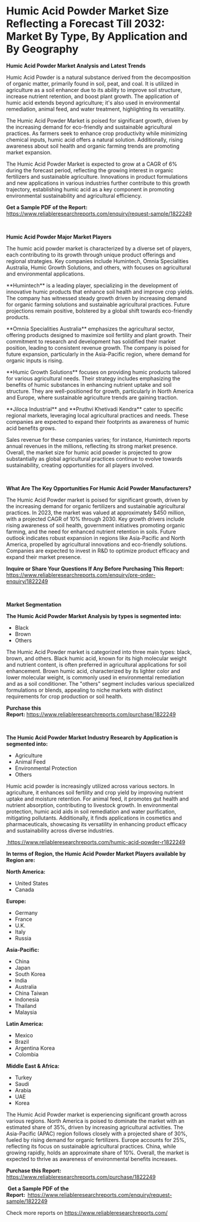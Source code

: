 <p><h1>Humic Acid Powder Market Size Reflecting a Forecast Till 2032: Market By Type, By Application and By Geography</h1></p><p><strong>Humic Acid Powder Market Analysis and Latest Trends</strong></p>
<p><p>Humic Acid Powder is a natural substance derived from the decomposition of organic matter, primarily found in soil, peat, and coal. It is utilized in agriculture as a soil enhancer due to its ability to improve soil structure, increase nutrient retention, and boost plant growth. The application of humic acid extends beyond agriculture; it's also used in environmental remediation, animal feed, and water treatment, highlighting its versatility.</p><p>The Humic Acid Powder Market is poised for significant growth, driven by the increasing demand for eco-friendly and sustainable agricultural practices. As farmers seek to enhance crop productivity while minimizing chemical inputs, humic acid offers a natural solution. Additionally, rising awareness about soil health and organic farming trends are promoting market expansion.</p><p>The Humic Acid Powder Market is expected to grow at a CAGR of 6% during the forecast period, reflecting the growing interest in organic fertilizers and sustainable agriculture. Innovations in product formulations and new applications in various industries further contribute to this growth trajectory, establishing humic acid as a key component in promoting environmental sustainability and agricultural efficiency.</p></p>
<p><strong>Get a Sample PDF of the Report:&nbsp;</strong> <a href="https://www.reliableresearchreports.com/enquiry/request-sample/1822249?utm_campaign=3111&utm_medium=2&utm_source=Github&utm_content=ia&utm_term=01042025&utm_id=humic-acid-powder">https://www.reliableresearchreports.com/enquiry/request-sample/1822249</a></p>
<p>&nbsp;</p>
<p><strong>Humic Acid Powder Major Market Players</strong></p>
<p><p>The humic acid powder market is characterized by a diverse set of players, each contributing to its growth through unique product offerings and regional strategies. Key companies include Humintech, Omnia Specialities Australia, Humic Growth Solutions, and others, with focuses on agricultural and environmental applications.</p><p>**Humintech** is a leading player, specializing in the development of innovative humic products that enhance soil health and improve crop yields. The company has witnessed steady growth driven by increasing demand for organic farming solutions and sustainable agricultural practices. Future projections remain positive, bolstered by a global shift towards eco-friendly products.</p><p>**Omnia Specialities Australia** emphasizes the agricultural sector, offering products designed to maximize soil fertility and plant growth. Their commitment to research and development has solidified their market position, leading to consistent revenue growth. The company is poised for future expansion, particularly in the Asia-Pacific region, where demand for organic inputs is rising.</p><p>**Humic Growth Solutions** focuses on providing humic products tailored for various agricultural needs. Their strategy includes emphasizing the benefits of humic substances in enhancing nutrient uptake and soil structure. They are well-positioned for growth, particularly in North America and Europe, where sustainable agriculture trends are gaining traction.</p><p>**Jiloca Industrial** and **Pruthvi Khetivadi Kendra** cater to specific regional markets, leveraging local agricultural practices and needs. These companies are expected to expand their footprints as awareness of humic acid benefits grows.</p><p>Sales revenue for these companies varies; for instance, Humintech reports annual revenues in the millions, reflecting its strong market presence. Overall, the market size for humic acid powder is projected to grow substantially as global agricultural practices continue to evolve towards sustainability, creating opportunities for all players involved.</p></p>
<p>&nbsp;</p>
<p><strong>What Are The Key Opportunities For Humic Acid Powder Manufacturers?</strong></p>
<p><p>The Humic Acid Powder market is poised for significant growth, driven by the increasing demand for organic fertilizers and sustainable agricultural practices. In 2023, the market was valued at approximately $450 million, with a projected CAGR of 10% through 2030. Key growth drivers include rising awareness of soil health, government initiatives promoting organic farming, and the need for enhanced nutrient retention in soils. Future outlook indicates robust expansion in regions like Asia-Pacific and North America, propelled by agricultural innovations and eco-friendly solutions. Companies are expected to invest in R&D to optimize product efficacy and expand their market presence.</p></p>
<p><strong>Inquire or Share Your Questions If Any Before Purchasing This Report:</strong> <a href="https://www.reliableresearchreports.com/enquiry/pre-order-enquiry/1822249?utm_campaign=3111&utm_medium=2&utm_source=Github&utm_content=ia&utm_term=01042025&utm_id=humic-acid-powder">https://www.reliableresearchreports.com/enquiry/pre-order-enquiry/1822249</a></p>
<p>&nbsp;</p>
<p><strong>Market Segmentation</strong></p>
<p><strong>The Humic Acid Powder Market Analysis by types is segmented into:</strong></p>
<p><ul><li>Black</li><li>Brown</li><li>Others</li></ul></p>
<p><p>The Humic Acid Powder market is categorized into three main types: black, brown, and others. Black humic acid, known for its high molecular weight and nutrient content, is often preferred in agricultural applications for soil enhancement. Brown humic acid, characterized by its lighter color and lower molecular weight, is commonly used in environmental remediation and as a soil conditioner. The "others" segment includes various specialized formulations or blends, appealing to niche markets with distinct requirements for crop production or soil health.</p></p>
<p><strong>Purchase this Report:&nbsp;</strong><a href="https://www.reliableresearchreports.com/purchase/1822249?utm_campaign=3111&utm_medium=2&utm_source=Github&utm_content=ia&utm_term=01042025&utm_id=humic-acid-powder">https://www.reliableresearchreports.com/purchase/1822249</a></p>
<p>&nbsp;</p>
<p><strong>The Humic Acid Powder Market Industry Research by Application is segmented into:</strong></p>
<p><ul><li>Agriculture</li><li>Animal Feed</li><li>Environmental Protection</li><li>Others</li></ul></p>
<p><p>Humic acid powder is increasingly utilized across various sectors. In agriculture, it enhances soil fertility and crop yield by improving nutrient uptake and moisture retention. For animal feed, it promotes gut health and nutrient absorption, contributing to livestock growth. In environmental protection, humic acid aids in soil remediation and water purification, mitigating pollutants. Additionally, it finds applications in cosmetics and pharmaceuticals, showcasing its versatility in enhancing product efficacy and sustainability across diverse industries.</p></p>
<p><a href="https://www.reliableresearchreports.com/humic-acid-powder-r1822249?utm_campaign=3111&utm_medium=2&utm_source=Github&utm_content=ia&utm_term=01042025&utm_id=humic-acid-powder">&nbsp;https://www.reliableresearchreports.com/humic-acid-powder-r1822249</a></p>
<p><strong>In terms of Region, the Humic Acid Powder Market Players available by Region are:</strong></p>
<p>
    <p> <strong> North America: </strong>
        <ul>
            <li>United States</li>
            <li>Canada</li>
        </ul>
        </p> 
    <p> <strong> Europe: </strong>
        <ul>
            <li>Germany</li>
            <li>France</li>
            <li>U.K.</li>
            <li>Italy</li>
            <li>Russia</li>
        </ul>
        </p> 
    <p> <strong> Asia-Pacific: </strong>
        <ul>
            <li>China</li>
            <li>Japan</li>
            <li>South Korea</li>
            <li>India</li>
            <li>Australia</li>
            <li>China Taiwan</li>
            <li>Indonesia</li>
            <li>Thailand</li>
            <li>Malaysia</li>
        </ul>
        </p> 
    <p> <strong> Latin America: </strong>
        <ul>
            <li>Mexico</li>
            <li>Brazil</li>
            <li>Argentina Korea</li>
            <li>Colombia</li>
        </ul>
        </p> 
    <p> <strong> Middle East & Africa: </strong>
        <ul>
            <li>Turkey</li>
            <li>Saudi</li>
            <li>Arabia</li>
            <li>UAE</li>
            <li>Korea</li>
        </ul>
    </p>
    </p>
<p><p>The Humic Acid Powder market is experiencing significant growth across various regions. North America is poised to dominate the market with an estimated share of 35%, driven by increasing agricultural activities. The Asia-Pacific (APAC) region follows closely with a projected share of 30%, fueled by rising demand for organic fertilizers. Europe accounts for 25%, reflecting its focus on sustainable agricultural practices. China, while growing rapidly, holds an approximate share of 10%. Overall, the market is expected to thrive as awareness of environmental benefits increases.</p></p>
<p><strong>Purchase this Report: </strong><a href="https://www.reliableresearchreports.com/purchase/1822249?utm_campaign=3111&utm_medium=2&utm_source=Github&utm_content=ia&utm_term=01042025&utm_id=humic-acid-powder">https://www.reliableresearchreports.com/purchase/1822249</a></p>
<p>&nbsp;<strong>Get a Sample PDF of the Report:&nbsp;&nbsp;</strong><a href="https://www.reliableresearchreports.com/enquiry/request-sample/1822249?utm_campaign=3111&utm_medium=2&utm_source=Github&utm_content=ia&utm_term=01042025&utm_id=humic-acid-powder">https://www.reliableresearchreports.com/enquiry/request-sample/1822249</a></p>
<p><strong></strong></p>
<p>Check more reports on <a href="https://www.reliableresearchreports.com/?utm_campaign=3111&utm_medium=2&utm_source=Github&utm_content=ia&utm_term=01042025&utm_id=humic-acid-powder">https://www.reliableresearchreports.com/</a></p>
